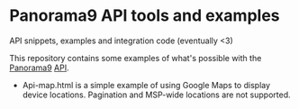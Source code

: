 # Panorama9 API tools and examples
API snippets, examples and integration code (eventually &lt;3)

This repository contains some examples of what's possible with the [Panorama9](https://www.panorama9.com) [API](https://developer.panorama9.com).

  * Api-map.html is a simple example of using Google Maps to display device locations. Pagination and MSP-wide locations are not supported.

